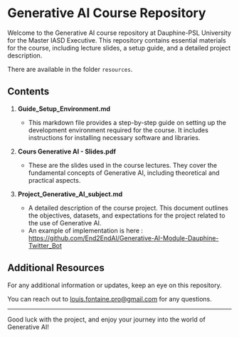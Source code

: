 # Generative AI Course Repository

Welcome to the Generative AI course repository at Dauphine-PSL University for the Master IASD Executive. This repository contains essential materials for the course, including lecture slides, a setup guide, and a detailed project description. 

There are available in the folder `resources`.

## Contents

1. **Guide_Setup_Environment.md**
   - This markdown file provides a step-by-step guide on setting up the development environment required for the course. It includes instructions for installing necessary software and libraries.

2. **Cours Generative AI - Slides.pdf**
   - These are the slides used in the course lectures. They cover the fundamental concepts of Generative AI, including theoretical and practical aspects.

3. **Project_Generative_AI_subject.md**
   - A detailed description of the course project. This document outlines the objectives, datasets, and expectations for the project related to the use of Generative AI.
   - An example of implementation is here : https://github.com/End2EndAI/Generative-AI-Module-Dauphine-Twitter_Bot


## Additional Resources

For any additional information or updates, keep an eye on this repository.

You can reach out to louis.fontaine.pro@gmail.com for any questions.

---

Good luck with the project, and enjoy your journey into the world of Generative AI!
